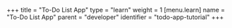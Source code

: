 +++
title = "To-Do List App"
type = "learn"
weight = 1
[menu.learn]
  name = "To-Do List App"
  parent = "developer"
  identifier = "todo-app-tutorial"
+++
